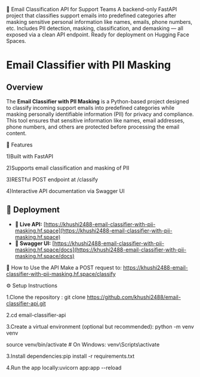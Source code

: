 📧 Email Classification API for Support Teams
A backend-only FastAPI project that classifies support emails into predefined categories after masking sensitive personal information like names, emails, phone numbers, etc. Includes PII detection, masking, classification, and demasking — all exposed via a clean API endpoint. Ready for deployment on Hugging Face Spaces.
# Email Classifier with PII Masking

## Overview

The **Email Classifier with PII Masking** is a Python-based project designed to classify incoming support emails into predefined categories while masking personally identifiable information (PII) for privacy and compliance. This tool ensures that sensitive information like names, email addresses, phone numbers, and others are protected before processing the email content.

📌 Features

1)Built with FastAPI

2)Supports email classification and masking of PII

3)RESTful POST endpoint at /classify

4)Interactive API documentation via Swagger UI

## 🚀 Deployment

- **🔗 Live API:** [https://khushi2488-email-classifier-with-pii-masking.hf.space](https://khushi2488-email-classifier-with-pii-masking.hf.space)
- **📄 Swagger UI:** [https://khushi2488-email-classifier-with-pii-masking.hf.space/docs](https://khushi2488-email-classifier-with-pii-masking.hf.space/docs)

🧪 How to Use the API
Make a POST request to: https://khushi2488-email-classifier-with-pii-masking.hf.space/classify

⚙️ Setup Instructions

1.Clone the repository : git clone https://github.com/khushi2488/email-classifier-api.git

2.cd email-classifier-api

3.Create a virtual environment (optional but recommended):
python -m venv venv

source venv/bin/activate  # On Windows: venv\Scripts\activate

3.Install dependencies:pip install -r requirements.txt

4.Run the app locally:uvicorn app:app --reload



